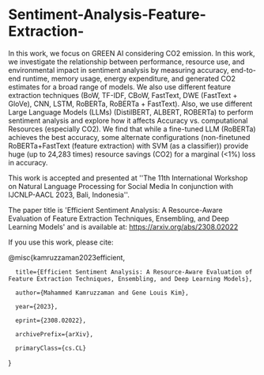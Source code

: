 # Sentiment-Analysis-Feature-Extraction-
In this work, we focus on GREEN AI considering CO2 emission. In this work, we investigate the relationship between performance, resource use, and environmental impact in sentiment analysis by measuring accuracy, end-to-end runtime, memory usage, energy expenditure, and generated CO2 estimates for a broad range of models. We also use different feature extraction techniques (BoW, TF-IDF, CBoW, FastText, DWE (FastText + GloVe), CNN, LSTM, RoBERTa, RoBERTa + FastText). Also, we use different Large Language Models (LLMs) (DistilBERT, ALBERT, ROBERTa) to perform sentiment analysis and explore how it affects Accuracy vs. computational Resources (especially CO2).  We find that while a fine-tuned LLM (RoBERTa) achieves the best accuracy, some alternate configurations (non-finetuned RoBERTa+FastText (feature extraction) with SVM (as a classifier)) provide huge (up to 24,283 times) resource savings (CO2) for a marginal (<1%) loss in accuracy.

This work is accepted and presented at ''The 11th International Workshop on Natural Language Processing for Social Media In conjunction with IJCNLP-AACL 2023, Bali, Indonesia''.

The paper title is 'Efficient Sentiment Analysis: A Resource-Aware Evaluation of Feature Extraction Techniques, Ensembling, and Deep Learning Models' and is available at: https://arxiv.org/abs/2308.02022

If you use this work, please cite:



@misc{kamruzzaman2023efficient,

      title={Efficient Sentiment Analysis: A Resource-Aware Evaluation of Feature Extraction Techniques, Ensembling, and Deep Learning Models}, 
      
      author={Mahammed Kamruzzaman and Gene Louis Kim},
      
      year={2023},
      
      eprint={2308.02022},
      
      archivePrefix={arXiv},
      
      primaryClass={cs.CL}
      
}
